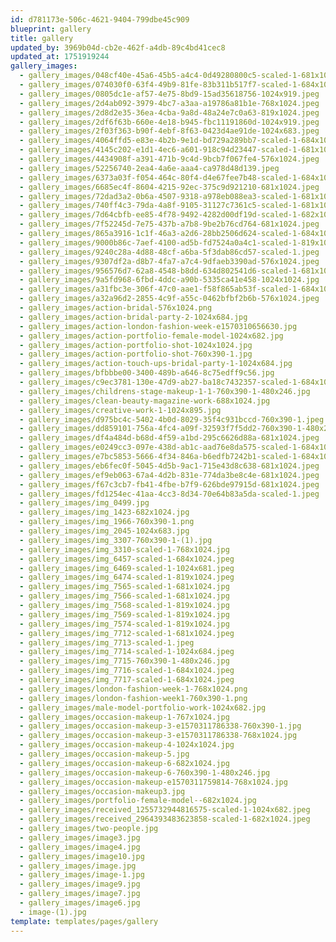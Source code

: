 ```yaml
---
id: d781173e-506c-4621-9404-799dbe45c909
blueprint: gallery
title: gallery
updated_by: 3969b04d-cb2e-462f-a4db-89c4bd41cec8
updated_at: 1751919244
gallery_images:
  - gallery_images/048cf40e-45a6-45b5-a4c4-0d49280800c5-scaled-1-681x1024.jpeg
  - gallery_images/074030f0-63f4-49b9-81fe-83b311b517f7-scaled-1-684x1024.jpeg
  - gallery_images/0805dc1e-af57-4e75-8bd9-15ad35618756-1024x919.jpeg
  - gallery_images/2d4ab092-3979-4bc7-a3aa-a19786a81b1e-768x1024.jpeg
  - gallery_images/2d8d2e35-36ea-4cba-9a8d-48a24e7c0a63-819x1024.jpeg
  - gallery_images/2df6f63b-660e-4e18-b945-fbc11191860d-1024x919.jpeg
  - gallery_images/2f03f363-b90f-4ebf-8f63-0423d4ae91de-1024x683.jpeg
  - gallery_images/4064ffd5-e83e-4b2b-9e1d-bd729a289bb7-scaled-1-684x1024.jpeg
  - gallery_images/4145c202-e1d1-4ec6-a601-918c94d23447-scaled-1-681x1024.jpeg
  - gallery_images/4434908f-a391-471b-9c4d-9bcb7f067fe4-576x1024.jpeg
  - gallery_images/52256740-2ea4-4a6e-aaa4-ca978d48d139.jpeg
  - gallery_images/6373a03f-f054-464c-80f4-d4e67fee7b48-scaled-1-684x1024.jpeg
  - gallery_images/6685ec4f-8604-4215-92ec-375c9d921210-681x1024.jpeg
  - gallery_images/72dad3a2-0b6a-4507-9318-a978eb088ea3-scaled-1-681x1024.jpeg
  - gallery_images/740ff4c3-79da-4a8f-9105-31127c7361c5-scaled-1-681x1024.jpeg
  - gallery_images/7d64cbfb-ee85-4f78-9492-4282d00df19d-scaled-1-682x1024.jpeg
  - gallery_images/7f52245d-7e75-437b-a7b8-9be2b76cd764-681x1024.jpeg
  - gallery_images/865a3916-1c1f-46a3-a2d6-28bb2506d624-scaled-1-684x1024.jpeg
  - gallery_images/9000b86c-7aef-4100-ad5b-fd7524a0a4c1-scaled-1-819x1024.jpeg
  - gallery_images/9240c28a-4d88-48cf-a6ba-5f3dab86cd57-scaled-1.jpeg
  - gallery_images/9307df2a-d8b7-4fa7-a7c4-9dfaeb3390ad-576x1024.jpeg
  - gallery_images/956576d7-62a8-4548-b8dd-634d802541d6-scaled-1-681x1024.jpeg
  - gallery_images/9a5fd968-6fbd-4ddc-a90b-5335ca41e458-1024x1024.jpg
  - gallery_images/a31fbc3e-306f-47c0-aae1-f58f865ab53f-scaled-1-684x1024.jpeg
  - gallery_images/a32a96d2-2855-4c9f-a55c-0462bfbf2b6b-576x1024.jpeg
  - gallery_images/action-bridal-576x1024.png
  - gallery_images/action-bridal-party-2-1024x684.jpg
  - gallery_images/action-london-fashion-week-e1570310656630.jpg
  - gallery_images/action-portfolio-female-model-1024x682.jpg
  - gallery_images/action-portfolio-shot-1024x1024.jpg
  - gallery_images/action-portfolio-shot-760x390-1.jpg
  - gallery_images/action-touch-ups-bridal-party-1-1024x684.jpg
  - gallery_images/bfbbbe00-3400-489b-a646-8c75edff9c56.jpg
  - gallery_images/c9ec3781-130e-47d9-ab27-ba18c7432357-scaled-1-684x1024.jpeg
  - gallery_images/childrens-stage-makeup-1-1-760x390-1-480x246.jpg
  - gallery_images/clean-beauty-magazine-work-688x1024.jpg
  - gallery_images/creative-work-1-1024x895.jpg
  - gallery_images/d975bc4c-5402-4b0d-8029-35f4c931bccd-760x390-1.jpeg
  - gallery_images/dd859101-756a-4fc4-a09f-32593f7f5dd2-760x390-1-480x246.jpg
  - gallery_images/df4a484d-b68d-4f59-a1bd-295c6626d88a-681x1024.jpeg
  - gallery_images/e0249cc3-097e-438d-ab1c-aad76e8da575-scaled-1-684x1024.jpeg
  - gallery_images/e7bc5853-5666-4f34-846a-b6edfb7242b1-scaled-1-684x1024.jpeg
  - gallery_images/eb6fec0f-5045-4d5b-9ac1-715e43d8c638-681x1024.jpeg
  - gallery_images/ef9eb063-67a4-4d2b-831e-774da3be8c4e-681x1024.jpeg
  - gallery_images/f67c3cb7-fb41-4fbe-b7f9-626bde97915d-681x1024.jpeg
  - gallery_images/fd1254ec-41aa-4cc3-8d34-70e64b83a5da-scaled-1.jpeg
  - gallery_images/img_0499.jpg
  - gallery_images/img_1423-682x1024.jpg
  - gallery_images/img_1966-760x390-1.png
  - gallery_images/img_2045-1024x683.jpg
  - gallery_images/img_3307-760x390-1-(1).jpg
  - gallery_images/img_3310-scaled-1-768x1024.jpg
  - gallery_images/img_6457-scaled-1-684x1024.jpeg
  - gallery_images/img_6469-scaled-1-1024x681.jpeg
  - gallery_images/img_6474-scaled-1-819x1024.jpeg
  - gallery_images/img_7565-scaled-1-681x1024.jpg
  - gallery_images/img_7566-scaled-1-681x1024.jpg
  - gallery_images/img_7568-scaled-1-819x1024.jpg
  - gallery_images/img_7569-scaled-1-819x1024.jpg
  - gallery_images/img_7574-scaled-1-819x1024.jpg
  - gallery_images/img_7712-scaled-1-681x1024.jpeg
  - gallery_images/img_7713-scaled-1.jpeg
  - gallery_images/img_7714-scaled-1-1024x684.jpeg
  - gallery_images/img_7715-760x390-1-480x246.jpg
  - gallery_images/img_7716-scaled-1-684x1024.jpeg
  - gallery_images/img_7717-scaled-1-684x1024.jpeg
  - gallery_images/london-fashion-week-1-768x1024.png
  - gallery_images/london-fashion-week1-760x390-1.png
  - gallery_images/male-model-portfolio-work-1024x682.jpg
  - gallery_images/occasion-makeup-1-767x1024.jpg
  - gallery_images/occasion-makeup-3-e1570311786338-760x390-1.jpg
  - gallery_images/occasion-makeup-3-e1570311786338-768x1024.jpg
  - gallery_images/occasion-makeup-4-1024x1024.jpg
  - gallery_images/occasion-makeup-5.jpg
  - gallery_images/occasion-makeup-6-682x1024.jpg
  - gallery_images/occasion-makeup-6-760x390-1-480x246.jpg
  - gallery_images/occasion-makeup-e1570311759814-768x1024.jpg
  - gallery_images/occasion-makeup3.jpg
  - gallery_images/portfolio-female-model--682x1024.jpg
  - gallery_images/received_1255732944816575-scaled-1-1024x682.jpeg
  - gallery_images/received_2964393483623858-scaled-1-682x1024.jpeg
  - gallery_images/two-people.jpg
  - gallery_images/image3.jpg
  - gallery_images/image4.jpg
  - gallery_images/image10.jpg
  - gallery_images/image.jpg
  - gallery_images/image-1.jpg
  - gallery_images/image9.jpg
  - gallery_images/image7.jpg
  - gallery_images/image6.jpg
  - image-(1).jpg
template: templates/pages/gallery
---
```

